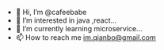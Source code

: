 - 👋 Hi, I’m @cafeebabe
- 👀 I’m interested in java ,react...
- 🌱 I’m currently learning microservice...
- 📫 How to reach me im.qianbo@gmail.com

<!---
cafeebabe/cafeebabe is a ✨ special ✨ repository because its `README.md` (this file) appears on your GitHub profile.
You can click the Preview link to take a look at your changes.
--->
